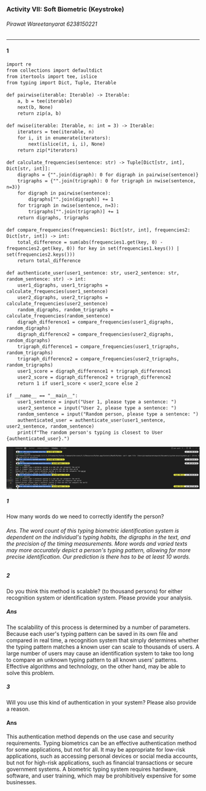 ### Activity VII: Soft Biometric (Keystroke)

###### Pirawat Wareetanyarat 6238150221

---

#### 1

```
import re
from collections import defaultdict
from itertools import tee, islice
from typing import Dict, Tuple, Iterable

def pairwise(iterable: Iterable) -> Iterable:
    a, b = tee(iterable)
    next(b, None)
    return zip(a, b)

def nwise(iterable: Iterable, n: int = 3) -> Iterable:
    iterators = tee(iterable, n)
    for i, it in enumerate(iterators):
        next(islice(it, i, i), None)
    return zip(*iterators)

def calculate_frequencies(sentence: str) -> Tuple[Dict[str, int], Dict[str, int]]:
    digraphs = {"".join(digraph): 0 for digraph in pairwise(sentence)}
    trigraphs = {"".join(trigraph): 0 for trigraph in nwise(sentence, n=3)}
    for digraph in pairwise(sentence):
        digraphs["".join(digraph)] += 1
    for trigraph in nwise(sentence, n=3):
        trigraphs["".join(trigraph)] += 1
    return digraphs, trigraphs

def compare_frequencies(frequencies1: Dict[str, int], frequencies2: Dict[str, int]) -> int:
    total_difference = sum(abs(frequencies1.get(key, 0) - frequencies2.get(key, 0)) for key in set(frequencies1.keys()) | set(frequencies2.keys()))
    return total_difference

def authenticate_user(user1_sentence: str, user2_sentence: str, random_sentence: str) -> int:
    user1_digraphs, user1_trigraphs = calculate_frequencies(user1_sentence)
    user2_digraphs, user2_trigraphs = calculate_frequencies(user2_sentence)
    random_digraphs, random_trigraphs = calculate_frequencies(random_sentence)
    digraph_difference1 = compare_frequencies(user1_digraphs, random_digraphs)
    digraph_difference2 = compare_frequencies(user2_digraphs, random_digraphs)
    trigraph_difference1 = compare_frequencies(user1_trigraphs, random_trigraphs)
    trigraph_difference2 = compare_frequencies(user2_trigraphs, random_trigraphs)
    user1_score = digraph_difference1 + trigraph_difference1
    user2_score = digraph_difference2 + trigraph_difference2
    return 1 if user1_score < user2_score else 2

if __name__ == "__main__":
    user1_sentence = input("User 1, please type a sentence: ")
    user2_sentence = input("User 2, please type a sentence: ")
    random_sentence = input("Random person, please type a sentence: ")
    authenticated_user = authenticate_user(user1_sentence, user2_sentence, random_sentence)
    print(f"The random person's typing is closest to User {authenticated_user}.")

```

![result](./public/result.png)

##### 1

How many words do we need to correctly identify the person?

###### Ans. The word count of this typing biometric identification system is dependent on the individual's typing habits, the digraphs in the text, and the precision of the timing measurements. More words and varied texts may more accurately depict a person's typing pattern, allowing for more precise identification. Our prediction is there has to be at least 10 words.

##### 2

Do you think this method is scalable? (to thousand persons) for either recognition system or identification system. Please provide your analysis.

##### Ans

The scalability of this process is determined by a number of parameters. Because each user's typing pattern can be saved in its own file and compared in real time, a recognition system that simply determines whether the typing pattern matches a known user can scale to thousands of users. A large number of users may cause an identification system to take too long to compare an unknown typing pattern to all known users' patterns. Effective algorithms and technology, on the other hand, may be able to solve this problem.

##### 3

Will you use this kind of authentication in your system? Please also provide a reason.

#### Ans

This authentication method depends on the use case and security requirements. Typing biometrics can be an effective authentication method for some applications, but not for all. It may be appropriate for low-risk applications, such as accessing personal devices or social media accounts, but not for high-risk applications, such as financial transactions or secure government systems. A biometric typing system requires hardware, software, and user training, which may be prohibitively expensive for some businesses.
